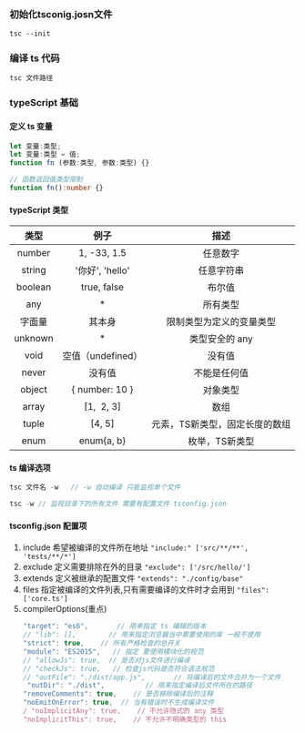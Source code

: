 ### 初始化tsconig.josn文件

```
tsc --init
```

### 编译 ts 代码


```js
tsc 文件路径
```

### typeScript 基础

#### 定义 ts 变量

```typescript
let 变量:类型;
let 变量:类型 = 值;
function fn (参数:类型, 参数:类型) {}

// 函数返回值类型限制
function fn():number {}
```

#### typeScript 类型

|  类型  |       例子       |              描述              |
| :-----: | :---------------: | :----------------------------: |
| number |    1, -33, 1.5    |            任意数字            |
| string |  '你好', 'hello'  |           任意字符串           |
| boolean |    true, false    |             布尔值             |
|   any   |         *         |            所有类型            |
| 字面量 |      其本身      |    限制类型为定义的变量类型    |
| unknown |         *         |         类型安全的 any         |
|  void  | 空值（undefined） |             没有值             |
|  never  |      没有值      |          不能是任何值          |
| object |  { number: 10 }  |            对象类型            |
|  array  |    [1,  2, 3]    |              数组              |
|  tuple  |      [4, 5]      | 元素，TS新类型，固定长度的数组 |
|  enum  |    enum{a, b}    |         枚举，TS新类型         |

#### ts 编译选项

```typescript
tsc 文件名 -w   // -w 自动编译 只能监视单个文件

tsc -w // 监视目录下的所有文件 需要有配置文件 tsconfig.json
```

#### tsconfig.json 配置项

1. include 希望被编译的文件所在地址  `"include:" ['src/**/**', 'tests/**/*']`
2. exclude 定义需要排除在外的目录 `"exclude": ['/src/hello/']`
3. extends 定义被继承的配置文件 `"extends": "./config/base"`
4. files 指定被编译的文件列表,只有需要编译的文件时才会用到 `"files":['core.ts']`
5. compilerOptions(重点)
   ```typescript
   "target": "es6",       // 用来指定 ts 编辑的版本   
   // "lib": [],        // 用来指定浏览器当中需要使用的库 一般不使用
   "strict": true,    // 所有严格检查的总开关
   "module": "ES2015",   // 指定 要使用模块化的规范  
   // "allowJs": true,  // 是否对js文件进行编译   
   // "checkJs": true,   // 检查js代码是否符合语法规范 
   // "outFile": "./dist/app.js",       // 将编译后的文件合并为一个文件
    "outDir": "./dist",          // 用来指定编译后文件所在的路径  
   "removeComments": true,    // 是否移除编译后的注释  
   "noEmitOnError": true,  // 当有错误时不生成编译文件 
   / "noImplicitAny": true,    // 不允许隐式的 any 类型
   "noImplicitThis": true,    // 不允许不明确类型的 this   
   ```

